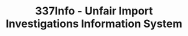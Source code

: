 ---
layout: default
bigquery: https://console.cloud.google.com/bigquery?p=patents-public-data&d=usitc_investigations&page=dataset&project=sheets-management-319211
citation: US International Trade Commission 337Info Unfair Import Investigations Information
  System
contributors: US International Trade Comission
cost: None
description: US International Trade Commission 337Info Unfair Import Investigations
  Information System contains data on investigations done under Section 337. Section
  337 declares the infringement of certain statutory intellectual property rights
  and other forms of unfair competition in import trade to be unlawful practices.
  Most Section 337 investigations involve allegations of patent or registered trademark
  infringement.
documentation: FAQ and tutorial available on the site
last_edit: 04/06/2022, 07:41:23
location: https://pubapps2.usitc.gov/337external/
maintained_by: US International Trade Comission
schema_fields:
- respondent
- currentStatus
- startDateMarkmanHearing
- issueDateOtherNonFinal
- dateOfPublicationFrNotice
- teoReliefGranted
- scheduledStartDateEvidHear
- investigationType
- investigationNo
- currentActiveALJ
- scheduledEndDateEvidHear
- ouiiParticipation
- patentNumber
- finalIdOnViolationDue
- invUnfairAct
- finalDetViolation
- finalDetNoViolation
- aljAssigned
- teoIdDueDate
- publication_number
- trademarkNumbers
- internalRemand
- investigationTermDate
- actualStartDateEvidHear
- patentNumbers
- ouiiAttorney
- endDateMarkmanHearing
- htsNumbers
- finalIdOnViolationIssue
- dateCreated
- complainant
- title
- cafcAppeals
- docketNo
- id
- lastUpdated
- teoProceedingInvolved
- actualEndDateEvidHear
- markmanHearing
- copyrightNumbers
- gcAttorney
- dateComplaintFiled
- targetDate
- teoIdIssueDate
shortname: unfair_import_investigations
tags:
- import
- legal
- trade
timeframe: 2008-2021 (prior to 2008 downloadable as a JSON file)
title: 337Info - Unfair Import Investigations Information System
uuid: 2721f5ec-e599-4890-9265-9706719fc71e
---